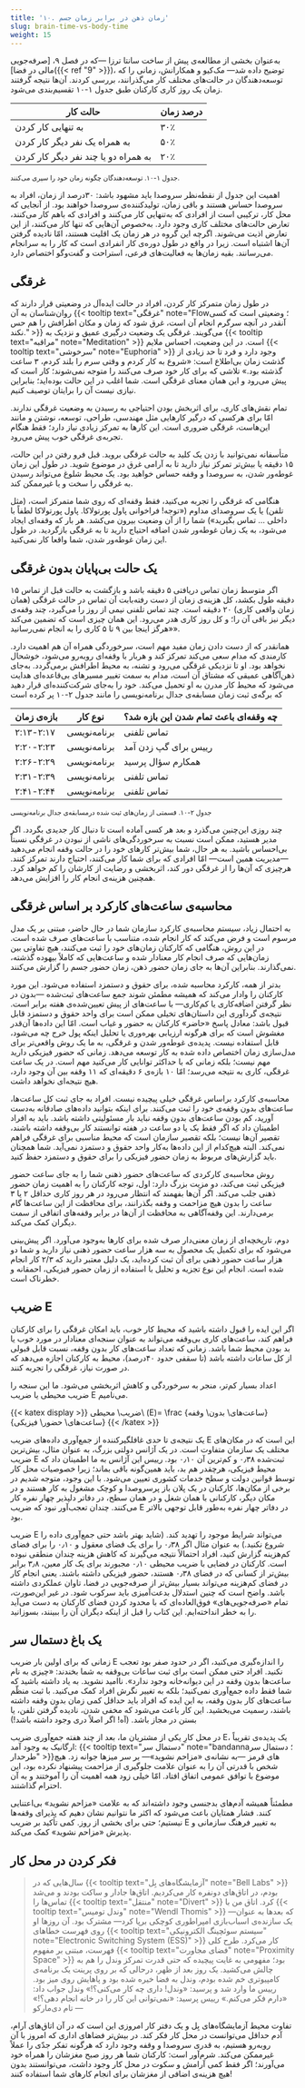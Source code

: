 ```yaml
---
title: '۱۰. زمان ذهن در برابر زمان جسم'
slug: brain-time-vs-body-time
weight: 15
---
```


به‌عنوان بخشی از مطالعه‌ی پیش از ساخت سانتا ترزا —که در فصل ۹، [صرفه‌جویی مالی در فضا]({{< ref "9" >}})، توضیح داده شد— مک‌کیو و همکارانش، زمانی را که توسعه‌دهندگان در حالت‌های مختلف کار می‌گذرانند، بررسی کردند. آن‌ها نتیجه گرفتند زمان یک روز کاری کارکنان طبق جدول ۱-۱۰ تقسیم‌‌‌بندی می‌شود.

| حالت کار | درصد زمان |
|---|---|
| به تنهایی کار کردن | ۳۰٪ |
| به همراه یک نفر دیگر کار کردن | ۵۰٪ |
| به همراه دو یا چند نفر دیگر کار کردن | ۲۰٪ |

<small>جدول ۱-۱۰. توسعه‌دهندگان چگونه زمان خود را سپری می‌کنند.</small>

اهمیت این جدول از نقطه‌نظر سروصدا باید مشهود باشد: ۳۰درصد از زمان، افراد به سروصدا حساس هستند و باقی زمان، تولیدکننده‌ی سروصدا خواهند بود. از آنجایی که محل کار، ترکیبی است از افرادی که به‌تنهایی کار می‌کنند و افرادی که باهم کار می‌کنند، تعارض حالت‌های مختلف کاری وجود دارد. به‌خصوص ‌آن‌هایی که تنها کار می‌کنند، از این تعارض اذیت می‌شوند. اگرچه این گروه در هر زمان یک اقلیت هستند، امّا نادیده گرفتن آن‌ها اشتباه است. زیرا در واقع در طول دوره‌ی کار انفرادی است که کار را به سرانجام می‌رسانند. بقیه زمان‌ها به فعالیت‌های فرعی، استراحت و گفت‌وگو اختصاص دارد.

## غرقگی

در طول زمان متمرکز کار کردن، افراد در حالت ایده‌آل در وضعیتی قرار دارند که روان‌شناسان به آن {{< tooltip text="غرقگی" note="Flow؛ وضعیتی است که کسی آنقدر در آنچه سرگرم انجام آن است، غرق شود که زمان و مکان اطرافش را هم حس نکند." >}} می‌گویند. غرقگی یک وضعیت درگیری عمیق و نزدیک به {{< tooltip text="مراقبه" note="Meditation" >}} است. در این وضعیت، احساس ملایم {{< tooltip text="سرخوشی" note="Euphoria" >}} وجود دارد و فرد تا حد زیادی از گذشت زمان بی‌اطلاع است: «شروع به کار کردم و وقتی سرم را بلند کردم، ۳ ساعت گذشته بود.» تلاشی که برای کار خود صرف می‌کنند را متوجه نمی‌شوند؛ کار است که پیش می‌رود و این همان معنای غرقگی است. شما اغلب در این حالت بوده‌اید؛ بنابراین نیازی نیست آن را برایتان توصیف کنیم.

تمام نقش‌های کاری، برای اثربخش بودن احتیاجی به رسیدن به وضعیت غرقگی ندارند. امّا برای هرکسی که درگیر کارهایی مثل مهندسی، طراحی، توسعه، نوشتن و مانند این‌هاست، غرقگی ضروری است. این کارها به تمرکز زیادی نیاز دارد؛ فقط هنگام تجربه‌ی غرقگی خوب پیش می‌رود.

متأسفانه نمی‌توانید با زدن یک کلید به حالت غرقگی بروید. قبل فرو رفتن در این حالت، ۱۵ دقیقه یا بیش‌تر تمرکز نیاز دارید تا به آرامی غرق در موضوع شوید. در طول این زمان غوطه‌ور شدن، به سروصدا و وقفه حساس خواهید بود. یک محیط شلوغ می‌تواند رسیدن به غرقگی را سخت و یا غیرممکن کند.

هنگامی که غرقگی را تجربه می‌کنید، فقط وقفه‌ای که روی شما متمرکز است، (مثل تلفن) یا یک سروصدای مداوم («توجه! فراخوانی پاول پورتولاکا. پاول پورتولاکا لطفاً با داخلی … تماس بگیرید») شما را از آن وضعیت بیرون می‌کشد. هر بار که وقفه‌ای ایجاد می‌شود، به یک زمان غوطه‌ور شدن اضافه احتیاج دارید تا به غرقگی بازگردید. در طول این زمان غوطه‌ور شدن، شما واقعا کار نمی‌کنید.

## یک حالت بی‌پایان بدون غرقگی

اگر متوسط زمان تماس دریافتی ۵ دقیقه باشد و بازگشت به حالت قبل از تماس ۱۵ دقیقه طول بکشد، کل هزینه‌ی زمان از دست رفته‌بابت آن تماس در حالت غرقگی (همان زمان واقعی کاری) ۲۰ دقیقه است. چند تماس تلفنی نیمی از روز را می‌گیرد، چند وقفه‌ی دیگر نیز باقی آن را؛ و کل روز کاری هدر می‌رود. این همان چیزی است که تضمین می‌کند «هرگز اینجا بین ۹ تا ۵ کاری را به انجام نمی‌رسانید».

همانقدر که از دست دادن زمان مفید مهم است، سرخوردگی همراه آن هم اهمیت دارد. کارمندی که مدام سعی می‌کند تمرکز کند و هربار با وقفه‌ای روبه‌رو می‌شود، خوشحال نخواهد بود. او تا نزدیکی غرقگی می‌رود و تشنه، به محیط اطرافش برمی‌گردد. به‌جای ذهن‌آگاهی عمیقی که مشتاق آن است، مدام به سمت تغییر مسیرهای بی‌قاعده‌ای هدایت می‌شود که محیط کار مدرن به او تحمیل می‌کند. خود را به‌جای شرکت‌کننده‌ای قرار دهید که برگه‌ی ثبت زمان مسابقه‌ی جدال برنامه‌نویسی را مانند جدول ۲-۱۰ پر کرده است

| بازه‌ی زمان | نوع کار | چه وقفه‌ای باعث تمام شدن این بازه شد؟ |
|---|---|---|
| ۲:۱۳-۲:۱۷ | برنامه‌نویسی | تماس تلفنی |
| ۲:۲۰-۲:۲۳ | برنامه‌نویسی | ريیس برای گپ زدن آمد |
| ۲:۲۶-۲:۲۹ | برنامه‌نویسی | همکارم سؤال پرسید |
| ۲:۳۱-۲:۳۹ | برنامه‌نویسی | تماس تلفنی |
| ۲:۴۱-۲:۴۴ | برنامه‌نویسی | تماس تلفنی |

<small>جدول ۲-۱۰. قسمتی از زمان‌های ثبت شده درمسابقه‌ی جدال برنامه‌نویسی</small>

چند‌ روزی این‌چنین می‌گذرد و بعد هر کسی آماده است تا دنبال کار جدیدی بگردد. اگر مدیر هستید، ممکن است نسبت به سرخوردگی‌های ناشی از نبودن در غرقگی نسبتاً بی‌احساس باشید. به هر حال، شما بیش‌تر کارهای خود را در حالت وقفه انجام می‌دهید —مدیریت همین است— امّا افرادی که برای شما کار می‌کنند، احتیاج دارند تمرکز کنند. هرچیزی که آن‌ها را از غرقگی دور کند، اثربخشی و رضایت از کارشان را کم خواهد کرد. همچنین هزینه‌ی انجام کار را افزایش می‌دهد.

## محاسبه‌ی ساعت‌های کارکرد بر اساس غرقگی

به احتمال زیاد، سیستم محاسبه‌ی کارکرد سازمان شما در حال حاضر، مبتنی بر یک مدل مرسوم است و فرض می‌کند که کار انجام شده، متناسب با ساعت‌های صرف شده است. در این روش، هنگامی که کارکنان زمان‌های خود را ثبت می‌کنند، هیچ تفاوتی بین زمان‌هایی که صرف انجام کار معنادار شده و ساعت‌هایی که کاملاً بیهوده گذشته، نمی‌گذارند. بنابراین آن‌ها به جای زمان حضور ذهن، زمان حضور جسم را گزارش می‌کنند.

بدتر از همه، کارکرد محاسبه شده، برای حقوق و دستمزد استفاده می‌شود. این مورد کارکنان را وادار می‌کند که همیشه مطمئن شوند جمع ساعت‌های ثبت‌شده —بدون در نظر گرفتن اضافه‌کاری یا کم‌کاری— با ساعت‌های از پیش تعیین‌شده‌ی هفته برابر است. نتیجه‌ی گردآوری این داستان‌های تخیلی ممکن است برای واحد حقوق و دستمزد قابل قبول باشد: معادل پاسخ «حاضر» کارکنان به حضور و غیاب است. امّا این داده‌ها آن‌قدر مغشوش است که برای هرگونه ارزیابی بهره‌وری یا تحلیل اینکه پول خرج چه می‌شود، قابل استفاده نیست. پدیده‌ی غوطه‌ور شدن و غرقگی، به ما یک روش واقعی‌تر برای مدل‌سازی زمان اختصاص داده شده به کار توسعه‌ می‌دهد. زمانی که حضور فیزیکی دارید مهم نیست؛ بلکه زمانی که با حداکثر توانایی کار می‌کنید مهم است. در یک ساعت غرقگی، کاری به نتیجه‌ می‌رسد؛ امّا ۱۰ بازه‌ی ۶ دقیقه‌ای که ۱۱ وقفه بین آن وجود دارد، هیچ نتیجه‌ای نخواهد داشت.

محاسبه‌ی کارکرد براساس غرقگی خیلی پیچیده نیست. افراد به جای ثبت کل ساعت‌ها، ساعت‌های بدون وقفه‌ی خود را ثبت می‌کنند. برای اینکه بتوانید داده‌های صادقانه به‌دست آورید، کم بودن ساعت‌های بدون وقفه نباید بار مسئولیتی داشته باشد. باید به افراد اطمینان داد که اگر فقط یک یا دو ساعت در هفته توانستند کار بی‌وقفه داشته باشند، تقصیر آن‌ها نیست؛ بلکه تقصیر سازمان است که محیط مناسبی برای غرقگی فراهم نمی‌کند. البته هیچ‌کدام از این داده‌ها به‌کار واحد حقوق و دستمزد نمی‌آید. شما همچنان باید گزارش‌های مربوط به زمان حضور فیزیکی را برای حقوق و دستمزد حفظ کنید.

روش محاسبه‌ی کارکردی که ساعت‌های حضور ذهنی شما را به جای ساعت حضور فیزیکی ثبت می‌کند، دو مزیت بزرگ دارد: اول، توجه کارکنان را به اهمیت زمان حضور ذهنی جلب می‌کند. اگر آن‌ها بفهمند که انتظار می‌رود در هر روز کاری حداقل ۲ یا ۳ ساعت را بدون هیچ‌ مزاحمت و وقفه بگذرانند، برای محافظت از این ساعت‌ها گام بر‌می‌دارند. این وقفه‌آگاهی به محافظت از آن‌ها در برابر وقفه‌های اتفاقی از سمت دیگران کمک می‌کند.

 دوم، تاریخچه‌ای از زمان معنی‌دار صرف شده برای کارها به‌وجود می‌آورد. اگر پیش‌بینی می‌شود که برای تکمیل یک محصول به سه هزار ساعت حضور ذهنی نیاز دارید و شما دو هزار ساعت حضور ذهنی برای آن ثبت کرده‌اید، یک دلیل معتبر دارید که ۲/۳ کار انجام شده است. انجام این نوع تجزیه و تحلیل با استفاده از زمان حضور فیزیکی، احمقانه و خطرناک است.

## ضریب E

اگر این ایده را قبول داشته باشید که محیط کار خوب، باید امکان غرقگی را برای کارکنان فراهم کند، ساعت‌های کاری بی‌وقفه می‌تواند به عنوان سنجه‌ای معنادار در مورد خوب یا بد بودن محیط شما باشد. زمانی که تعداد ساعت‌های کار بدون وقفه، نسبت قابل قبولی از کل ساعات داشته باشد (تا سقفی حدود ۴۰درصد)، محیط به کارکنان اجازه می‌دهد که در صورت نیاز، غرقگی را تجربه کنند.

اعداد بسیار کم‌تر، منجر به سرخوردگی و کاهش اثربخشی می‌شود. ما این سنجه را ضریب محیطی یا ضریب E می‌نامیم.

{{< katex display >}}
ضریب\ محیطی\ (E)= \frac {ساعت‌های\ بدون\ وقفه} {ساعت‌های\ حضور\ فیزیکی}
{{< /katex >}}

یک نتیجه‌ی تا حدی غافلگیرکننده از جمع‌آوری داده‌های ضریب E این است که در مکان‌های مختلف یک سازمان متفاوت است. در یک آژانس دولتی بزرگ، به عنوان مثال، بیش‌ترین ضریب E ثبت‌شده ۰٫۳۸ و کم‌ترین آن ۰٫۱۰ بود. رییس این آژانس به ما اطمینان داد که محیط فیزیکی، هرچقدر هم بد، باید همین‌گونه باقی بماند؛ زیرا خصوصیات محل کار توسط قوانین دولت و سطح خدمات کشوری تعیین می‌شود. با این وجود، متوجه شدیم در برخی از مکان‌ها، کارکنان در یک پلان باز پرسروصدا و کوچک مشغول به کار هستند و در مکان دیگر، کارکنانی با همان شغل و در همان سطح، در دفاتر دلپذیر چهار نفره کار می‌کنند. چندان تعجب‌آور نبود که ضریب E در دفاتر چهار نفره به‌طور قابل توجهی بالاتر بود.

ضریب E می‌تواند شرایط موجود را تهدید کند. (شاید بهتر باشد حتی جمع‌آوری داده را شروع نکنید.) به عنوان مثال اگر ۰٫۳۸ را برای یک‌ فضای معقول و ۰٫۱۰ را برای فضای کم‌هزینه گزارش کنید، افراد احتمالاً نتیجه می‌گیرند که کاهش هزینه چندان منطقی نبوده است. کارکنان در فضایی با ضریب محیطی ۰٫۱۰ مجبورند برای یک کار معین، ۳٫۸ برابر بیش‌تر از کسانی که در فضای ۰٫۳۸ هستند، حضور فیزیکی داشته باشند. یعنی انجام کار در فضای کم‌هزینه می‌تواند بسیار بیش‌تر از صرفه‌جویی در فضا، تاوان عملکردی داشته باشد. واضح است که چنین استدلال بدعت‌آمیزی باید سرکوب شود. در غیر این‌صورت، تمام «صرفه‌جویی‌های» فوق‌العاده‌ای که با محدود کردن فضای کارکنان به دست می‌آید را به خطر انداخته‌ایم. این کتاب را قبل از اینکه دیگران آن را ببینند، بسوزانید.

## یک باغ دستمال سر

زمانی که برای اولین بار ضریب E را اندازه‌گیری می‌کنید، اگر در حدود صفر بود تعجب نکنید. افراد حتی ممکن است برای ثبت ساعات بی‌وقفه به شما بخندند: «چیزی به نام ساعت‌ها بدون وقفه در این دیوانه‌خانه وجود ندارد». ناامید نشوید. به یاد داشته باشید که شما فقط داده جمع‌آوری نمی‌کنید؛ بلکه به تغییر نگرش افراد کمک می‌کنید. با ثبت منظّم ساعت‌های کار بدون وقفه، به این ایده که افراد باید حداقل کمی زمان بدون وقفه داشته باشند، رسمیت می‌بخشید. این کار باعث می‌شود که مخفی شدن، نادیده گرفتن تلفن، یا بستن در مجاز باشد. (آه! اگر اصلاً دری وجود داشته باشد!)

در محل کارِ یکی از مشتریان ما، بعد از چند هفته جمع‌آوری ضریب E، یک پدیده‌ی تقریباً ارگانیک به وجود آمد: {{< tooltip text="دستمال سر" note="bandanna؛ دستمال سر طرحدار" >}}های قرمز —به نشانه‌ی «مزاحم نشوید»— بر سر میزها جوانه زد. هیچ شخص با قدرتی آن را به عنوان علامت جلوگیری از مزاحمت پیشنهاد نکرده بود، این موضوع با توافق عمومی اتفاق افتاد. امّا خیلی زود همه اهمیت آن را آموختند و به آن احترام گذاشتند.

مطمئناً همیشه آدم‌های بدجنسی وجود داشته‌اند که به علامت «مزاحم نشوید» بی‌اعتنایی کنند. فشار همتایان باعث می‌شود که اکثر ما نتوانیم نشان دهیم که پذیرای وقفه‌ها نیستیم؛ حتی برای بخشی از روز. کمی تأکید بر ضریب E به تغییر فرهنگ سازمانی و پذیرش «مزاحم نشوید» کمک می‌کند.

## فکر کردن در محل کار

> سال‌هایی که در {{< tooltip text="آزمایشگاه‌های بِل" note="Bell Labs" >}} بودم، در اتاق‌های دونفره کار می‌کردیم. اتاق‌ها جادار و ساکت بودند و می‌شد تماس‌ها را {{< tooltip text="منتقل" note="Divert" >}} کرد. اتاق من با {{< tooltip text="وندل تومیس" note="Wendl Thomis" >}} —که بعدها به عنوان یک سازنده‌ی اسباب‌بازی امپراطوری کوچکی برپا کرد— مشترک بود. آن روزها او روی فهرست خطاهای {{< tooltip text="سیستم سوئچینگ الکترونیکی" note="Electronic Switching System (ESS)" >}} کار می‌کرد. طرح کلی فهرست، مبتنی بر مفهوم {{< tooltip text="فضای مجاورت" note="Proximity Space" >}} بود؛ مفهومی به غایت پیچیده که حتی قدرت تمرکز وندل را هم به چالش می‌کشید. یک روز بعد از ظهر، درحالی که بر روی پرینت یک برنامه‌ی کامپیوتری خم شده بودم، وندل به فضا خیره شده بود و پاهایش روی میز بود. رییس ما وارد شد و پرسید: «وندل! داری چه کار می‌کنی؟!» وندل جواب داد: «دارم فکر می‌کنم.» رییس پرسید: «نمی‌توانی این کار را در خانه انجام دهی؟!»
> <span>— تام دی‌مارکو</span>

تفاوت محیط آزمایشگاه‌های بِل و یک دفتر کار امروزی این است که در آن اتاق‌های آرام، آدم حداقل می‌توانست در محل کار فکر کند. در بیش‌تر فضاهای اداری که امروز با آن روبه‌رو هستیم، به قدری سروصدا و وقفه وجود دارد که هرگونه تفکر جدّی را عملاً غیرممکن می‌کند. شرم‌آور است: کارکنان شما هر روز صبح مغزشان را همراه خود می‌آورند؛ اگر فقط کمی آرامش و سکوت در محل کار وجود داشت، می‌توانستند بدون هیچ هزینه‌ی اضافی از مغزشان برای انجام کار‌های شما استفاده کنند!
